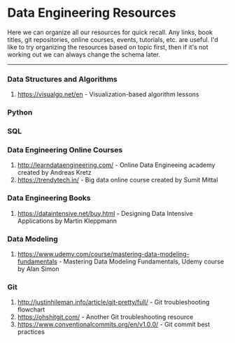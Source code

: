 # Data Engineering Resources

Here we can organize all our resources for quick recall. Any links, book titles, git repositories, online courses, 
events, tutorials, etc. are useful. I'd like to try organizing the resources based on topic first, then if it's
not working out we can always change the schema later. 

---

### Data Structures and Algorithms
  
  1. https://visualgo.net/en - Visualization-based algorithm lessons

### Python

### SQL

### Data Engineering Online Courses

  1. http://learndataengineering.com/ - Online Data Engineeing academy created by Andreas Kretz
  2. https://trendytech.in/ - Big data online course created by Sumit Mittal

### Data Engineering Books
  
  1. https://dataintensive.net/buy.html - Designing Data Intensive Applications by Martin Kleppmann

### Data Modeling

  1. https://www.udemy.com/course/mastering-data-modeling-fundamentals - Mastering Data Modeling Fundamentals, Udemy course by Alan Simon

### Git

  1. http://justinhileman.info/article/git-pretty/full/ - Git troubleshooting flowchart
  2. https://ohshitgit.com/ - Another Git troubleshooting resource
  3. https://www.conventionalcommits.org/en/v1.0.0/ - Git commit best practices
